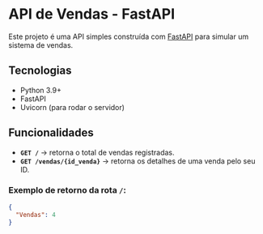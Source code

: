 #  API de Vendas - FastAPI

Este projeto é uma API simples construída com [FastAPI](https://fastapi.tiangolo.com/) para simular um sistema de vendas.

##  Tecnologias
- Python 3.9+ 
- FastAPI
- Uvicorn (para rodar o servidor)

##  Funcionalidades
- **`GET /`** → retorna o total de vendas registradas.
- **`GET /vendas/{id_venda}`** → retorna os detalhes de uma venda pelo seu ID.

### Exemplo de retorno da rota `/`:
```json
{
  "Vendas": 4
}
